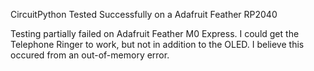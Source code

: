 CircuitPython 
Tested Successfully on a Adafruit Feather RP2040  

Testing partially failed on Adafruit Feather M0 Express.  I could get the Telephone Ringer to work, but not in addition to the OLED.  I believe this occured from an out-of-memory error.  
